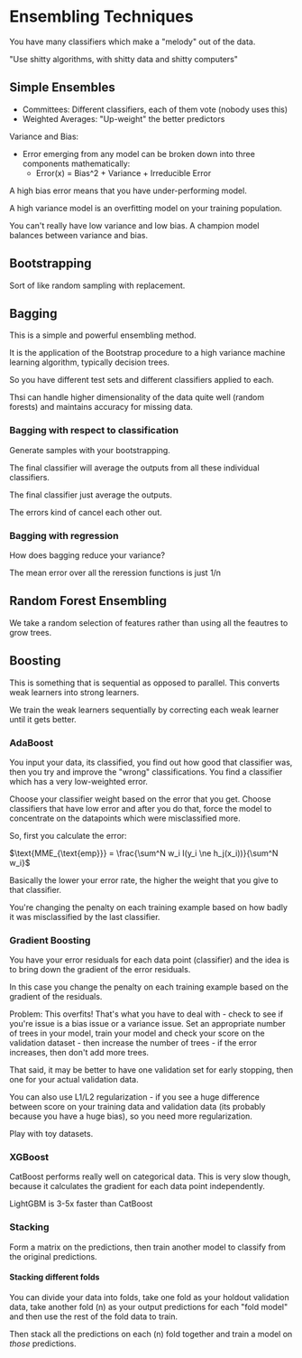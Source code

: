 # Ensembling Techniques

You have many classifiers which make a "melody" out of the data.

"Use shitty algorithms, with shitty data and shitty computers"

## Simple Ensembles
 - Committees: Different classifiers, each of them vote (nobody uses this)
 - Weighted Averages: "Up-weight" the better predictors

Variance and Bias:
 - Error emerging from any model can be broken down into three components
   mathematically:
   - Error(x) = Bias^2 + Variance + Irreducible Error

A high bias error means that you have under-performing model.

A high variance model is an overfitting model on your training population.

You can't really have low variance and low bias. A champion model balances
between variance and bias.

## Bootstrapping

Sort of like random sampling with replacement.

## Bagging

This is a simple and powerful ensembling method.

It is the application of the Bootstrap procedure to a high variance
machine learning algorithm, typically decision trees.

So you have different test sets and different classifiers applied to each.

Thsi can handle higher dimensionality of the data quite well (random forests)
and maintains accuracy for missing data.

### Bagging with respect to classification

Generate samples with your bootstrapping.

The final classifier will average the outputs from all these individual classifiers.

The final classifier just average the outputs.

The errors kind of cancel each other out.

### Bagging with regression

How does bagging reduce your variance?

The mean error over all the reression functions is just 1/n

## Random Forest Ensembling

We take a random selection of features rather than using all the feautres to grow
trees.

## Boosting

This is something that is sequential as opposed to parallel. This converts
weak learners into strong learners.

We train the weak learners sequentially by correcting each weak learner until
it gets better.

### AdaBoost

You input your data, its classified, you find out how good that classifier was,
then you try and improve the "wrong" classifications. You find a classifier which has a
very low-weighted error.

Choose your classifier weight based on the error that you get. Choose classifiers
that have low error and after you do that, force the model to concentrate on the
datapoints which were misclassified more.

So, first you calculate the error:

$\text{MME_{\text{emp}}} = \frac{\sum^N w_i I(y_i \ne h_j(x_i))}{\sum^N w_i}$

Basically the lower your error rate, the higher the weight that you give to
that classifier.

You're changing the penalty on each training example based on how badly it was
misclassified by the last classifier.

### Gradient Boosting

You have your error residuals for each data point (classifier) and the idea is to bring down
the gradient of the error residuals.

In this case you change the penalty on each training example based on the gradient
of the residuals.

Problem: This overfits! That's what you have to deal with - check to see if you're issue
is a bias issue or a variance issue. Set an appropriate number of trees in your model, train
your model and check your score on the validation dataset - then increase the number of trees -
if the error increases, then don't add more trees.

That said, it may be better to have one validation set for early stopping, then one for
your actual validation data.

You can also use L1/L2 regularization - if you see a huge difference between score on
your training data and validation data (its probably because you have a huge bias), so
you need more regularization.

Play with toy datasets.

### XGBoost

CatBoost performs really well on categorical data. This is very slow though, because it
calculates the gradient for each data point independently.

LightGBM is 3-5x faster than CatBoost

### Stacking
Form a matrix on the predictions, then train another model to classify from
the original predictions.


#### Stacking different folds
You can divide your data into folds, take one fold as your holdout validation data,
take another fold (n) as your output predictions for each "fold model" and then use the
rest of the fold data to train.

Then stack all the predictions on each (n) fold together and train a model on *those* predictions.



